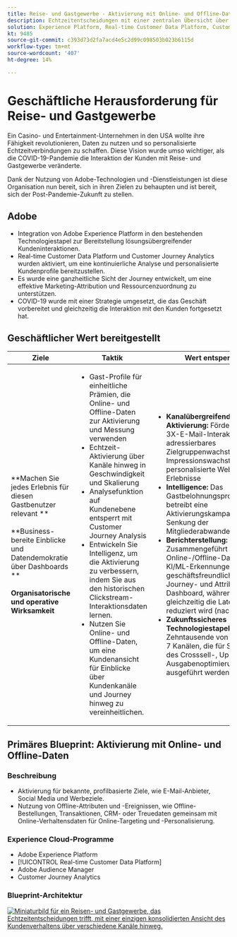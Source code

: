 ```yaml
---
title: Reise- und Gastgewerbe - Aktivierung mit Online- und Offline-Daten
description: Echtzeitentscheidungen mit einer zentralen Übersicht über das Kundenverhalten in verschiedenen Kanälen.
solution: Experience Platform, Real-time Customer Data Platform, Customer Journey Analytics, Analytics, Audience Manager, Experience Manager, Target
kt: 9485
source-git-commit: c393d73d2fa7acd4e5c2d99c098503b023b6115d
workflow-type: tm+mt
source-wordcount: '407'
ht-degree: 14%

---
```



# Geschäftliche Herausforderung für Reise- und Gastgewerbe

Ein Casino- und Entertainment-Unternehmen in den USA wollte ihre Fähigkeit revolutionieren, Daten zu nutzen und so personalisierte Echtzeitverbindungen zu schaffen.  Diese Vision wurde umso wichtiger, als die COVID-19-Pandemie die Interaktion der Kunden mit Reise- und Gastgewerbe veränderte.

Dank der Nutzung von Adobe-Technologien und -Dienstleistungen ist diese Organisation nun bereit, sich in ihren Zielen zu behaupten und ist bereit, sich der Post-Pandemie-Zukunft zu stellen.

## Adobe

* Integration von Adobe Experience Platform in den bestehenden Technologiestapel zur Bereitstellung lösungsübergreifender Kundeninteraktionen.
* Real-time Customer Data Platform und Customer Journey Analytics wurden aktiviert, um eine kontinuierliche Analyse und personalisierte Kundenprofile bereitzustellen.
* Es wurde eine ganzheitliche Sicht der Journey entwickelt, um eine effektive Marketing-Attribution und Ressourcenzuordnung zu unterstützen.
* COVID-19 wurde mit einer Strategie umgesetzt, die das Geschäft vorbereitet und gleichzeitig die Interaktion mit den Kunden fortgesetzt hat.

## Geschäftlicher Wert bereitgestellt

| Ziele | Taktik | Wert entsperrt |
|---|---|---|
| **Machen Sie jedes Erlebnis für diesen Gastbenutzer relevant **<br></br>**Business-bereite Einblicke und Datendemokratie über Dashboards **<br></br>**Organisatorische und operative Wirksamkeit**</ul> | <ul><li>Gast-Profile für einheitliche Prämien, die Online- und Offline-Daten zur Aktivierung und Messung verwenden</li><li>Echtzeit-Aktivierung über Kanäle hinweg in Geschwindigkeit und Skalierung</li><li>Analysefunktion auf Kundenebene entsperrt mit Customer Journey Analysis</li><li>Entwickeln Sie Intelligenz, um die Aktivierung zu verbessern, indem Sie aus den historischen Clickstream-Interaktionsdaten lernen.</li><li>Nutzen Sie Online- und Offline-Daten, um eine Kundenansicht für Einblicke über Kundenkanäle und Journey hinweg zu vereinheitlichen.</li></ul> | <ul><li><strong> Kanalübergreifende Aktivierung: </strong>Förderung der 3X-E-Mail-Interaktion, adressierbares Zielgruppenwachstum und Impressionswachstum, stark personalisierte Web-Erlebnisse </li><li><strong>Intelligence: </strong>Das Gastbelohnungsprogramm betreibt eine Aktivierungskampagne zur Senkung der Mitgliederabwanderungsraten</li><li><strong>Berichterstellung: </strong>Zusammengeführt von Online-/Offline-Daten mit KI/ML-Erkennungen in einem geschäftsfreundlichen Journey- und Attributions-Dashboard, während gleichzeitig die Latenz reduziert wird (nach Tagen)</li><li><strong>Zukunftssicheres Technologiestapel: </strong>Zehntausende von Profilen in 7 Kanälen, die für Szenarien des Crosssell-, Up-Sell- und Ausgabenoptimierungen ausgeführt werden können</li></ul> |

## Primäres Blueprint: Aktivierung mit Online- und Offline-Daten

### Beschreibung

<ul><li>Aktivierung für bekannte, profilbasierte Ziele, wie E-Mail-Anbieter, Social Media und Werbeziele.</li><li>Nutzung von Offline-Attributen und -Ereignissen, wie Offline-Bestellungen, Transaktionen, CRM- oder Treuedaten gemeinsam mit Online-Verhaltensdaten für Online-Targeting und -Personalisierung.</li></li></ul>

### Experience Cloud-Programme

<ul><li>Adobe Experience Platform</li><li>[!UICONTROL Real-time Customer Data Platform]</li><li>Adobe Audience Manager</li><li>Customer Journey Analytics</li></ul>

### Blueprint-Architektur

<a href="https://experienceleague.adobe.com/docs/blueprints-learn/architecture/audience-activation/platform-and-applications.html?lang=de"><img alt="Miniaturbild für ein Reisen- und Gastgewerbe, das Echtzeitentscheidungen trifft, mit einer einzigen konsolidierten Ansicht des Kundenverhaltens über verschiedene Kanäle hinweg." src="https://experienceleague.adobe.com/docs/blueprints-learn/assets/online_offline_activation.svg"/></a>




